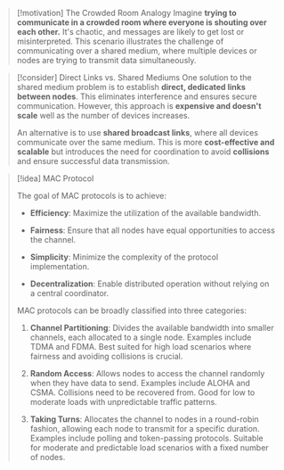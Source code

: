 > [!motivation] The Crowded Room Analogy
> Imagine **trying to communicate in a crowded room where everyone is shouting over each other.** It's chaotic, and messages are likely to get lost or misinterpreted. This scenario illustrates the challenge of communicating over a shared medium, where multiple devices or nodes are trying to transmit data simultaneously.

> [!consider] Direct Links vs. Shared Mediums
> One solution to the shared medium problem is to establish **direct, dedicated links between nodes**. This eliminates interference and ensures secure communication. However, this approach is **expensive and doesn't scale** well as the number of devices increases.
> 
> An alternative is to use **shared broadcast links**, where all devices communicate over the same medium. This is more **cost-effective and scalable** but introduces the need for coordination to avoid **collisions** and ensure successful data transmission.

> [!idea] MAC Protocol  
>
> The goal of MAC protocols is to achieve:
>
> - **Efficiency**: Maximize the utilization of the available bandwidth.
>   
> - **Fairness**: Ensure that all nodes have equal opportunities to access the channel.
>
> - **Simplicity**: Minimize the complexity of the protocol implementation. 
>
> - **Decentralization**: Enable distributed operation without relying on a central coordinator.
>
> MAC protocols can be broadly classified into three categories:
>
> 1. **Channel Partitioning**: Divides the available bandwidth into smaller channels, each allocated to a single node. Examples include TDMA and FDMA. Best suited for high load scenarios where fairness and avoiding collisions is crucial.
>
> 2. **Random Access**: Allows nodes to access the channel randomly when they have data to send. Examples include ALOHA and CSMA. Collisions need to be recovered from. Good for low to moderate loads with unpredictable traffic patterns.  
>
> 3. **Taking Turns**: Allocates the channel to nodes in a round-robin fashion, allowing each node to transmit for a specific duration. Examples include polling and token-passing protocols. Suitable for moderate and predictable load scenarios with a fixed number of nodes.










